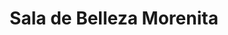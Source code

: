 ---
title: "Sala de Belleza Morenita"
url: /panama-city/sala-de-belleza-morenita/
shop: cosméticos
---